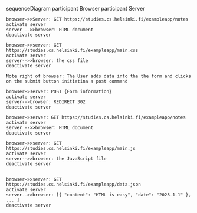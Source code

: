 sequenceDiagram
    participant Browser
    participant Server
    
    browser->>Server: GET https://studies.cs.helsinki.fi/exampleapp/notes
    activate server
    server -->>browser: HTML document
    deactivate server
    
    browser->>server: GET https://studies.cs.helsinki.fi/exampleapp/main.css
    activate server
    server-->>browser: the css file
    deactivate server

    Note right of browser: The User adds data into the the form and clicks on the submit button initiatina a post command

    browser->server: POST {Form information}
    activate server
    server-->browser: REDIRECT 302
    deactivate server 
    
    browser->server: GET https://studies.cs.helsinki.fi/exampleapp/notes
    activate server
    server -->>browser: HTML document
    deactivate server
    
    browser->>server: GET https://studies.cs.helsinki.fi/exampleapp/main.js
    activate server
    server-->>browser: the JavaScript file
    deactivate server
    
    
    browser->>server: GET https://studies.cs.helsinki.fi/exampleapp/data.json
    activate server
    server-->>browser: [{ "content": "HTML is easy", "date": "2023-1-1" }, ... ]
    deactivate server    

